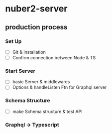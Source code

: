 # nuber2-server

## production process

### Set Up

- [ ] Git & installation
- [ ] Confirm connection between Node & TS

### Start Server

- [ ] basic Server & middlewares
- [ ] Options & handleListen Ftn for Graphql server

### Schema Structure

- [ ] make Schema structure & test API

### Graphql -> Typescript
